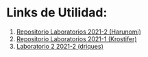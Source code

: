 # Links de Utilidad:
1. [Repositorio Laboratorios 2021-2 (Harunomi)](https://github.com/Harunomi/Algoritmos_Avanzados_2-2021)
2. [Repositorio Laboratorios 2021-1 (Krostifer)](https://github.com/Krostifer/Organizacion-de-computadores)
3. [Laboratorio 2 2021-2 (driques)](https://github.com/driques/Laboratorio-2-organizaci-n-de-computadores)